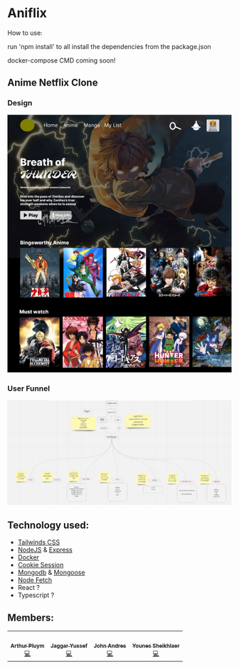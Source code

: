 # Aniflix

How to use:

run 'npm install' to all install the dependencies from the package.json

docker-compose CMD coming soon!

## Anime Netflix Clone
### Design
![Aniflex Web ](/inspiration/aniflixDesign.PNG "Aniflex Designed by @john4e656f")

### User Funnel
![Aniflex user funnel ](/inspiration/userfunnel.PNG "Aniflex user funnel")

## Technology used:
- [Tailwinds CSS](https://tailwindcss.com/docs/installation "A utility-first CSS framework")
- [NodeJS](https://nodejs.org/en/ " JavaScript runtime built on Chrome's V8 JavaScript engine") &
[Express](https://expressjs.com/ " Express is a minimal and flexible Node.js web application framework")
- [Docker](https://docs.docker.com/ "Developing, shipping, and running applications.")
- [Cookie Session](https://www.npmjs.com/package/cookie-session "Store use session with cookie. server or client")
- [Mongodb](https://www.mongodb.com/ "Database") & 
[Mongoose](https://mongoosejs.com/ "MongoDB framework object modeling for node.js") 
- [Node Fetch](https://www.npmjs.com/package/node-fetch "Node Fetch Package")
- React ? 
- Typescript ?

## Members:

<table align="center">
  <tr>
    <td align="center"><a href="https://github.com/TheNewArthur"><img src="https://avatars.githubusercontent.com/u/104309130?v=4" width="100px;" alt=""/><br /><sub><b>Arthur Pluym</b></sub></a><br /><a href="https://github.com/TheNewArthur" title="Code">💻</a></td>
    <td align="center"><a href="https://github.com/JaggarYussef"><img src="https://avatars.githubusercontent.com/u/104254922?v=4" width="100px;" alt=""/><br /><sub><b>Jaggar Yussef</b></sub></a><br /><a href="https://github.com/JaggarYussef" title="Code">💻</a> </td>
    <td align="center"><a href="https://github.com/John4E656F"><img src="https://avatars.githubusercontent.com/u/104214379?v=4" width="100px;" alt=""/><br /><sub><b>John Andres</b></sub></a><br /><a href="https://github.com/John4E656F3" title="Code">💻</a> </td>
    <td align="center"><a href="https://github.com/Younes-sh"><img src="https://avatars.githubusercontent.com/u/98320752?v=4" width="100px;" alt=""/><br /><sub><b>Younes Sheikhlaer</b></sub></a><br /><a href="https://github.com/Younes-sh" title="Code">💻</a>
  </tr>
 </table>



